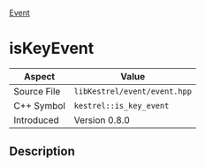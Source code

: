 [Event](index.md)
# isKeyEvent
| Aspect | Value |
| --- | --- |
| Source File | `libKestrel/event/event.hpp` |
| C++ Symbol | `kestrel::is_key_event` |
| Introduced | Version 0.8.0 |
## Description
